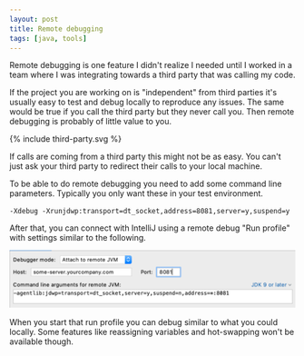 ```yaml
---
layout: post
title: Remote debugging
tags: [java, tools]
---
```


Remote debugging is one feature I didn't realize I needed
until I worked in a team where I was integrating towards
a third party that was calling my code. 

If the project you are working on is "independent" from third
parties it's usually easy to test and debug locally to
reproduce any issues. The same would be true if you call the third
party but they never call you. Then remote debugging is
probably of little value to you.

{% include third-party.svg %}

If calls are coming from a third party this might not be
as easy. You can't just ask your third party to redirect
their calls to your local machine.

To be able to do remote debugging you need to add some
command line parameters. Typically you only want these in
your test environment.

```
-Xdebug -Xrunjdwp:transport=dt_socket,address=8081,server=y,suspend=y
```

After that, you can connect with IntelliJ using a remote debug
"Run profile" with settings similar to the following. 

![Run profile](/images/remote-debug-idea.png "Idea run profile")

When you start that run profile you can debug similar to what you
could locally. Some features like reassigning variables and hot-swapping
won't be available though.
